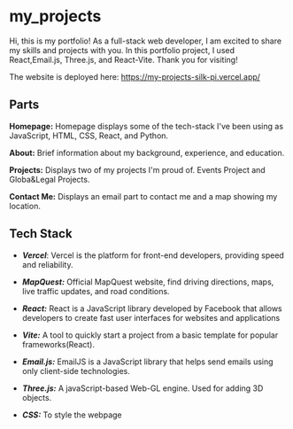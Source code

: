 # my_projects

Hi, this is my portfolio! As a full-stack web developer, I am excited to share my skills and projects with you. In this portfolio project, I used React,Email.js, Three.js, and React-Vite. Thank you for visiting!

The website is deployed here: https://my-projects-silk-pi.vercel.app/

## Parts
**Homepage:** Homepage displays some of the tech-stack I've been using as JavaScript, HTML, CSS, React, and Python.

**About:** Brief information about my background, experience, and education.

**Projects:** Displays two of my projects I'm proud of. Events Project and Globa&Legal Projects.

**Contact Me:** Displays an email part to contact me and a map showing my location. 

## Tech Stack
- ***Vercel***: Vercel is the platform for front-end developers, providing speed and reliability.

- ***MapQuest:*** Official MapQuest website, find driving directions, maps, live traffic updates, and road conditions.

- ***React:***  React is a JavaScript library developed by Facebook that allows developers to create fast user interfaces for websites and applications

- ***Vite:*** A tool to quickly start a project from a basic template for popular frameworks(React).

- ***Email.js:*** EmailJS is a JavaScript library that helps send emails using only client-side technologies.

- ***Three.js:*** A javaScript-based Web-GL engine. Used for adding 3D objects.

- ***CSS:*** To style the webpage






